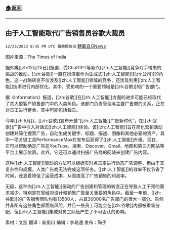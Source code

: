 ###  [:house:返回](README.md)
---


## 由于人工智能取代广告销售员谷歌大裁员
`12/25/2023 8:45 PM UTC 雅典娜快讯` [轉載自GNews](https://gnews.org/articles/2150695)

图片来源：The Times of India

据外媒[[zh:12月25日]]报道，受ChatGPT等新兴[[zh:人工智能]]竞争对手带来的挑战的推动，[[zh:谷歌]]一直在扮演着作为生成式[[zh:人工智能]][[zh:公司]]的角色。这一战略转变不仅涉及[[zh:人工智能]]领域的竞争，还涉及利用[[zh:人工智能]]技术进行内部优化。其中，受影响的一个重要领域是[[zh:谷歌]]的广告部门。

据《Information》报道，[[zh:谷歌]]在[[zh:人工智能]]方面的进步可能已经取代了其大型客户销售部门中的人类角色。该部门负责管理与主要广告商的关系，正在对员工进行整合，其中可能包括裁员。

今年[[zh:5月]]，[[zh:谷歌]]宣布开启“[[zh:人工智能]]广告新时代”，在[[zh:谷歌]]广告中引入对话式[[zh:人工智能]]体验。该[[zh:人工智能]]旨在简化营销活动创建并简化搜索广告，自动生成关键字、标题、描述、图像和其他必要的资产。其中一项关键工具PerformanceMax在发布后获得了[[zh:人工智能]]升级。现在，它可以帮助确定广告在YouTube、搜索、Discover、Gmail、地图和第三方网站等平台上展示位置。此外，它还可以通过扫描广告商的网站来创建广告内容。

这种[[zh:人工智能]]驱动的方法可以根据实时点击率进行动态广告调整，但由于其复杂性和规模，人类广告商无法完成这项任务。[[zh:人工智能]]的效率不仅节省了时间，还显着降低了运营成本，从而提高了广告销售的利润率。

无疑，这种向[[zh:人工智能]]驱动的广告创建和管理的转变正在导致人工干预的需求减少，特别是在曾经对设计和销售广告至关重要的角色中。截至一年前，[[zh:谷歌]]的广告销售团队约有13500人，占其30000名广告部门的很大一部分。虽然并非所有这些角色都面临风险，并且一些员工可能会在[[zh:谷歌]]内部被重新分配，但[[zh:人工智能]]集成对员工队伍产生了不可否认的影响。

         
素材：文泓  翻译：新街口  编辑：李易通  发布：陶子



